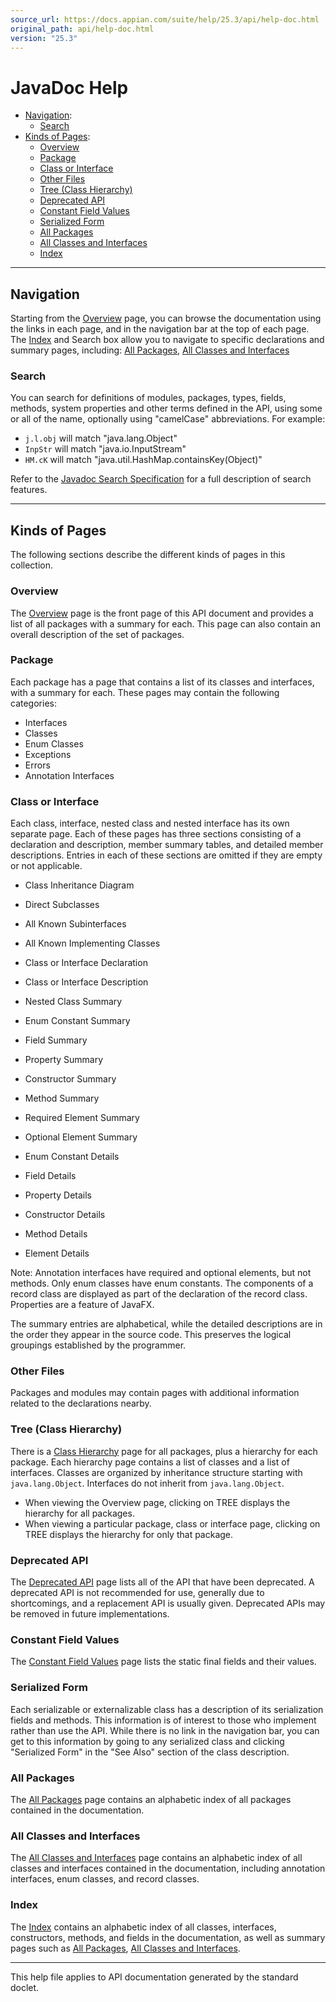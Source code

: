 ```yaml
---
source_url: https://docs.appian.com/suite/help/25.3/api/help-doc.html
original_path: api/help-doc.html
version: "25.3"
---
```


# JavaDoc Help

-   [Navigation](#help-navigation):
    -   [Search](#help-search)
-   [Kinds of Pages](#help-pages):
    -   [Overview](#overview)
    -   [Package](#package)
    -   [Class or Interface](#class)
    -   [Other Files](#doc-file)
    -   [Tree (Class Hierarchy)](#tree)
    -   [Deprecated API](#deprecated)
    -   [Constant Field Values](#constant-values)
    -   [Serialized Form](#serialized-form)
    -   [All Packages](#all-packages)
    -   [All Classes and Interfaces](#all-classes)
    -   [Index](#index)

* * *

## Navigation

Starting from the [Overview](index.html) page, you can browse the documentation using the links in each page, and in the navigation bar at the top of each page. The [Index](index-all.html) and Search box allow you to navigate to specific declarations and summary pages, including: [All Packages](allpackages-index.html), [All Classes and Interfaces](allclasses-index.html)

### Search

You can search for definitions of modules, packages, types, fields, methods, system properties and other terms defined in the API, using some or all of the name, optionally using "camelCase" abbreviations. For example:

-   `j.l.obj` will match "java.lang.Object"
-   `InpStr` will match "java.io.InputStream"
-   `HM.cK` will match "java.util.HashMap.containsKey(Object)"

Refer to the [Javadoc Search Specification](https://docs.oracle.com/en/java/javase/17/docs/specs/javadoc/javadoc-search-spec.html) for a full description of search features.

* * *

## Kinds of Pages

The following sections describe the different kinds of pages in this collection.

### Overview

The [Overview](index.html) page is the front page of this API document and provides a list of all packages with a summary for each. This page can also contain an overall description of the set of packages.

### Package

Each package has a page that contains a list of its classes and interfaces, with a summary for each. These pages may contain the following categories:

-   Interfaces
-   Classes
-   Enum Classes
-   Exceptions
-   Errors
-   Annotation Interfaces

### Class or Interface

Each class, interface, nested class and nested interface has its own separate page. Each of these pages has three sections consisting of a declaration and description, member summary tables, and detailed member descriptions. Entries in each of these sections are omitted if they are empty or not applicable.

-   Class Inheritance Diagram
-   Direct Subclasses
-   All Known Subinterfaces
-   All Known Implementing Classes
-   Class or Interface Declaration
-   Class or Interface Description

-   Nested Class Summary
-   Enum Constant Summary
-   Field Summary
-   Property Summary
-   Constructor Summary
-   Method Summary
-   Required Element Summary
-   Optional Element Summary

-   Enum Constant Details
-   Field Details
-   Property Details
-   Constructor Details
-   Method Details
-   Element Details

Note: Annotation interfaces have required and optional elements, but not methods. Only enum classes have enum constants. The components of a record class are displayed as part of the declaration of the record class. Properties are a feature of JavaFX.

The summary entries are alphabetical, while the detailed descriptions are in the order they appear in the source code. This preserves the logical groupings established by the programmer.

### Other Files

Packages and modules may contain pages with additional information related to the declarations nearby.

### Tree (Class Hierarchy)

There is a [Class Hierarchy](overview-tree.html) page for all packages, plus a hierarchy for each package. Each hierarchy page contains a list of classes and a list of interfaces. Classes are organized by inheritance structure starting with `java.lang.Object`. Interfaces do not inherit from `java.lang.Object`.

-   When viewing the Overview page, clicking on TREE displays the hierarchy for all packages.
-   When viewing a particular package, class or interface page, clicking on TREE displays the hierarchy for only that package.

### Deprecated API

The [Deprecated API](deprecated-list.html) page lists all of the API that have been deprecated. A deprecated API is not recommended for use, generally due to shortcomings, and a replacement API is usually given. Deprecated APIs may be removed in future implementations.

### Constant Field Values

The [Constant Field Values](constant-values.html) page lists the static final fields and their values.

### Serialized Form

Each serializable or externalizable class has a description of its serialization fields and methods. This information is of interest to those who implement rather than use the API. While there is no link in the navigation bar, you can get to this information by going to any serialized class and clicking "Serialized Form" in the "See Also" section of the class description.

### All Packages

The [All Packages](allpackages-index.html) page contains an alphabetic index of all packages contained in the documentation.

### All Classes and Interfaces

The [All Classes and Interfaces](allclasses-index.html) page contains an alphabetic index of all classes and interfaces contained in the documentation, including annotation interfaces, enum classes, and record classes.

### Index

The [Index](index-all.html) contains an alphabetic index of all classes, interfaces, constructors, methods, and fields in the documentation, as well as summary pages such as [All Packages](allpackages-index.html), [All Classes and Interfaces](allclasses-index.html).

* * *

This help file applies to API documentation generated by the standard doclet.